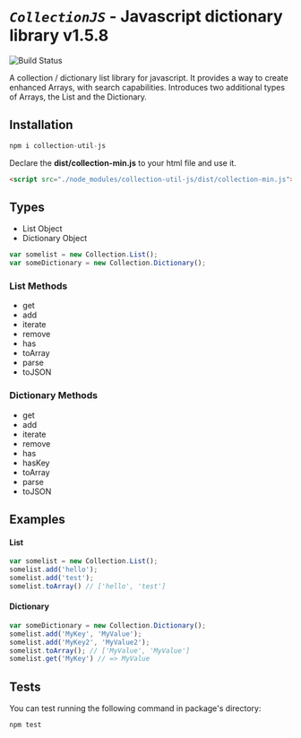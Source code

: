 # _`CollectionJS`_ - Javascript dictionary library v1.5.8
![Build Status](https://travis-ci.org/Konstantinos-infogeek/collectionjs.svg?branch=master)

A collection / dictionary list library for javascript. It provides a way to create enhanced Arrays, with search capabilities. Introduces two additional types of Arrays, the List and the Dictionary.

## Installation

```javascript
npm i collection-util-js
```
Declare the __dist/collection-min.js__ to your html file and use it.

```html
<script src="./node_modules/collection-util-js/dist/collection-min.js"></script>
```

## Types

- List Object
- Dictionary Object


```javascript
var somelist = new Collection.List();
var someDictionary = new Collection.Dictionary();
```

### List Methods

- get
- add
- iterate
- remove
- has
- toArray
- parse
- toJSON

### Dictionary Methods

- get
- add
- iterate
- remove
- has
- hasKey
- toArray
- parse
- toJSON


## Examples

#### List
```js
var somelist = new Collection.List();
somelist.add('hello');
somelist.add('test');
somelist.toArray() // ['hello', 'test']
```

#### Dictionary
```js
var someDictionary = new Collection.Dictionary();
somelist.add('MyKey', 'MyValue');
somelist.add('MyKey2', 'MyValue2');
somelist.toArray(); // ['MyValue', 'MyValue']
somelist.get('MyKey') // => MyValue
```

## Tests

You can test running the following command in package's directory: 

```
npm test
```